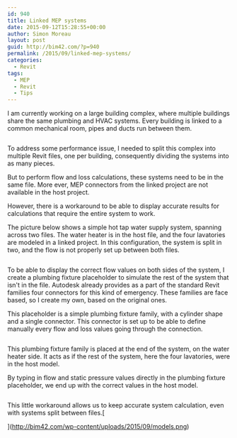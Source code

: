 ```yaml
---
id: 940
title: Linked MEP systems
date: 2015-09-12T15:28:55+00:00
author: Simon Moreau
layout: post
guid: http://bim42.com/?p=940
permalink: /2015/09/linked-mep-systems/
categories:
  - Revit
tags:
  - MEP
  - Revit
  - Tips
---
```

I am currently working on a large building complex, where multiple buildings share the same plumbing and HVAC systems. Every building is linked to a common mechanical room, pipes and ducts run between them.

![<img class="aligncenter size-full wp-image-946" src="http://bim42.com/wp-content/uploads/2015/09/models.png" alt="MultipleBuildings" width="800" height="412" srcset="https://bim42.com/wp-content/uploads/2015/09/models.png 800w, https://bim42.com/wp-content/uploads/2015/09/models-300x155.png 300w, https://bim42.com/wp-content/uploads/2015/09/models-500x258.png 500w" sizes="(max-width: 800px) 100vw, 800px" />](http://bim42.com/wp-content/uploads/2015/09/models.png)

To address some performance issue, I needed to split this complex into multiple Revit files, one per building, consequently dividing the systems into as many pieces.

But to perform flow and loss calculations, these systems need to be in the same file. More ever, MEP connectors from the linked project are not available in the host project.

However, there is a workaround to be able to display accurate results for calculations that require the entire system to work.

The picture below shows a simple hot tap water supply system, spanning across two files. The water heater is in the host file, and the four lavatories are modeled in a linked project. In this configuration, the system is split in two, and the flow is not properly set up between both files.

![<img class="aligncenter size-full wp-image-941" src="http://bim42.com/wp-content/uploads/2015/09/LinkedSystems3.png" alt="HotTapWaterSystem" width="800" height="214" srcset="https://bim42.com/wp-content/uploads/2015/09/LinkedSystems3.png 800w, https://bim42.com/wp-content/uploads/2015/09/LinkedSystems3-300x80.png 300w, https://bim42.com/wp-content/uploads/2015/09/LinkedSystems3-500x134.png 500w" sizes="(max-width: 800px) 100vw, 800px" />](http://bim42.com/wp-content/uploads/2015/09/LinkedSystems3.png)

To be able to display the correct flow values on both sides of the system, I create a plumbing fixture placeholder to simulate the rest of the system that isn't in the file. Autodesk already provides as a part of the standard Revit families four connectors for this kind of emergency. These families are face based, so I create my own, based on the original ones.

This placeholder is a simple plumbing fixture family, with a cylinder shape and a single connector. This connector is set up to be able to define manually every flow and loss values going through the connection.

![<img class="aligncenter size-full wp-image-943" src="http://bim42.com/wp-content/uploads/2015/09/Pipe-Connector-Domestic-Hot-Water.png" alt="Pipe Connector - Domestic Hot Water" width="741" height="508" srcset="https://bim42.com/wp-content/uploads/2015/09/Pipe-Connector-Domestic-Hot-Water.png 741w, https://bim42.com/wp-content/uploads/2015/09/Pipe-Connector-Domestic-Hot-Water-300x206.png 300w, https://bim42.com/wp-content/uploads/2015/09/Pipe-Connector-Domestic-Hot-Water-438x300.png 438w" sizes="(max-width: 741px) 100vw, 741px" />](http://bim42.com/wp-content/uploads/2015/09/Pipe-Connector-Domestic-Hot-Water.png)

This plumbing fixture family is placed at the end of the system, on the water heater side. It acts as if the rest of the system, here the four lavatories, were in the host model.

By typing in flow and static pressure values directly in the plumbing fixture placeholder, we end up with the correct values in the host model.

![<img class="aligncenter size-full wp-image-945" src="http://bim42.com/wp-content/uploads/2015/09/connector.png" alt="connector" width="600" height="247" srcset="https://bim42.com/wp-content/uploads/2015/09/connector.png 600w, https://bim42.com/wp-content/uploads/2015/09/connector-300x124.png 300w, https://bim42.com/wp-content/uploads/2015/09/connector-500x206.png 500w" sizes="(max-width: 600px) 100vw, 600px" />](http://bim42.com/wp-content/uploads/2015/09/connector.png)

This little workaround allows us to keep accurate system calculation, even with systems split between files.[
  
](http://bim42.com/wp-content/uploads/2015/09/models.png)